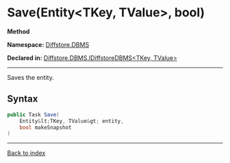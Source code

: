 # Save(Entity&lt;TKey, TValue&gt;, bool)

**Method**

**Namespace:** [Diffstore.DBMS](Diffstore.DBMS.md)

**Declared in:** [Diffstore.DBMS.IDiffstoreDBMS&lt;TKey, TValue&gt;](Diffstore.DBMS.IDiffstoreDBMS{TKey,TValue}.md)

------



Saves the entity.


## Syntax

```csharp
public Task Save(
	Entity&lt;TKey, TValue&gt; entity,
	bool makeSnapshot
)
```

------

[Back to index](index.md)